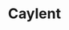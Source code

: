 ---
facebook: https://facebook.com/caylent
git: https://github.com/caylent
linkedin: https://linkedin.com/company/caylent
logohandle: caylent
sort: caylent
title: Caylent
twitter: https://x.com/caylentinc
website: https://caylent.com/
---